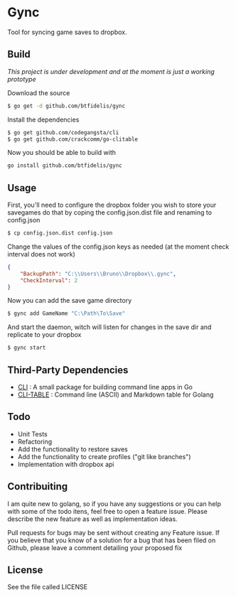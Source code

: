 # Gync

Tool for syncing game saves to dropbox.
 
## Build 

*This project is under development and at the moment is just a working prototype*

Download the source

```sh
$ go get -d github.com/btfidelis/gync
```

Install the dependencies

```sh
$ go get github.com/codegangsta/cli
$ go get github.com/crackcomm/go-clitable
```

Now you should be able to build with
```sh
go install github.com/btfidelis/gync
```

## Usage
First, you'll need to configure the dropbox folder you wish to store your savegames do that by coping the config.json.dist file and renaming to config.json

```sh
$ cp config.json.dist config.json
```

Change the values of the config.json keys as needed (at the moment check interval does not work)

```json
{
	"BackupPath": "C:\\Users\\Bruno\\Dropbox\\.gync",
	"CheckInterval": 2
}
```

Now you can add the save game directory
```sh
$ gync add GameName "C:\Path\To\Save"
```

And start the daemon, witch will listen for changes in the save dir and replicate to your dropbox

```sh
$ gync start
```

## Third-Party Dependencies
* [CLI](https://github.com/codegangsta/cli) :  A small package for building command line apps in Go
* [CLI-TABLE](https://github.com/crackcomm/go-clitable) : Command line (ASCII) and Markdown table for Golang

## Todo
* Unit Tests
* Refactoring
* Add the functionality to restore saves
* Add the functionality to create profiles ("git like branches")
* Implementation with dropbox api

## Contribuiting
I am quite new to golang, so if you have any suggestions or you can help with some of the todo itens, feel free to open a feature issue. Please describe the new feature as well as implementation ideas.

Pull requests for bugs may be sent without creating any Feature issue. If you believe that you know of a solution for a bug that has been filed on Github, please leave a comment detailing your proposed fix

## License
See the file called LICENSE
